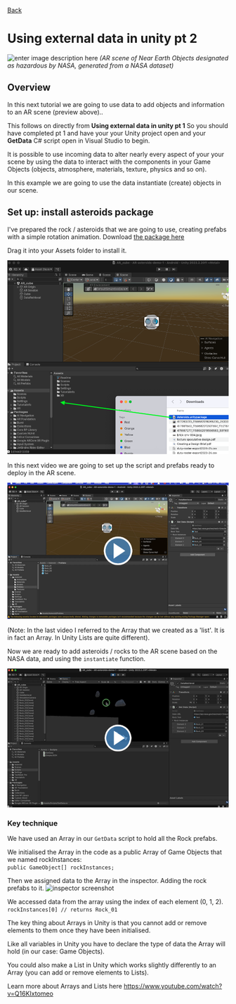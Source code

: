 [Back](https://uwetom.github.io/media-production-worksheets)

# Using external data in unity pt 2

![enter image description here](https://raw.githubusercontent.com/uwetom/media-production-worksheets/refs/heads/master/wk-unity-external-data-2/images/asteroids.gif)
*(AR scene of Near Earth Objects designated as hazardous by NASA, generated from a NASA dataset)*

## Overview
In this next tutorial we are going to use  data to add objects and information to an AR scene (preview above)..

This follows on directly from **Using external data in unity pt 1** So you should have completed pt 1 and have your your Unity project open and your **GetData** C# script open in Visual Studio to begin.

It is possible to use incoming data to alter nearly every aspect of your your scene by using the data to interact with the components in your Game Objects (objects, atmosphere, materials, texture, physics and so on). 

In this example we are going to use the data instantiate (create) objects in our scene.

## Set up: install asteroids package

I've prepared the rock / asteroids that we are going to use, creating prefabs with a simple rotation animation. Download [the package here](https://github.com/uwetom/media-production-worksheets/raw/refs/heads/master/wk-unity-external-data-2/Asteroids.unitypackage) 

Drag it into your Assets folder to install it.

![Inspector screenshot](https://raw.githubusercontent.com/uwetom/media-production-worksheets/refs/heads/master/wk-unity-external-data-2/images/install-rocks.png)
 
In this next video we are going to set up the script and prefabs ready to deploy in the AR scene.

[<img src="https://raw.githubusercontent.com/uwetom/media-production-worksheets/refs/heads/master/wk-unity-external-data-2/images/edit-prefab-video.png">](https://uwe.cloud.panopto.eu/Panopto/Pages/Viewer.aspx?id=18c829c7-389e-48d9-8617-b28701019986)

(Note: In the last video I referred to the Array that we created as a 'list'. It is in fact an Array. In Unity Lists are quite different).

Now we are ready to add asteroids / rocks to the AR scene based on the NASA data, and using the ```instantiate``` function.

[<img src="https://raw.githubusercontent.com/uwetom/media-production-worksheets/refs/heads/master/wk-unity-external-data-2/images/add-rocks.png">](https://uwe.cloud.panopto.eu/Panopto/Pages/Viewer.aspx?id=de75c10d-37ff-4556-955e-b28900b87d0c)


### Key technique
We have used an Array in our ```GetData``` script to hold all the Rock prefabs.

We initialised the Array in the code as a public Array of Game Objects that we named rockInstances:   
```public GameObject[] rockInstances;```   

Then we assigned data to the Array in the inspector. Adding the rock prefabs to it.
![inspector screenshot](https://raw.githubusercontent.com/uwetom/media-production-worksheets/refs/heads/master/wk-unity-external-data-2/images/assign-array.png)

We accessed data from the array using the index of each element (0, 1, 2).
```rockInstances[0] // returns Rock_01```

The key thing about Arrays in Unity is that you cannot add or remove elements to them once they have been initialised.

Like all variables in Unity you have to declare the type of data the Array will hold (in our case: Game Objects).

You could also make a List in Unity which works slightly differently to an Array (you can add or remove elements to Lists).

Learn more about Arrays and Lists here
https://www.youtube.com/watch?v=Q16KIxtomeo
<!--stackedit_data:
eyJoaXN0b3J5IjpbLTYwMjI5MjQ5Niw4ODYyNjg4MzgsNjgwNT
czMCwtODA2MjM2NjQwLC0xODYxNzMyNDE0LC00NzA3ODkyOCwt
NDg4NDI1MTk0LC0yMjcxODg2NjMsLTEyMjA3NzQzNTcsNzQyOD
Y3OTUzLDk3ODk0MzMyMCw3MjUyODI0MDQsLTg5NDM0Mjc1NCwt
MzEwMzY4MjQ4LC04MjYzNTcwMTEsLTg0Mzk5NTk4Ml19
-->
